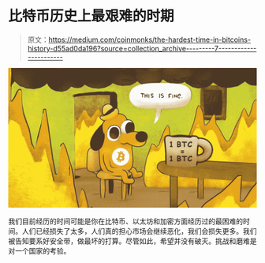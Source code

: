 # 比特币历史上最艰难的时期

> 原文：<https://medium.com/coinmonks/the-hardest-time-in-bitcoins-history-d55ad0da196?source=collection_archive---------7----------------------->

![](img/58af753002a32d6fdf826041ccb53d41.png)

我们目前经历的时间可能是你在比特币、以太坊和加密方面经历过的最困难的时间。人们已经损失了太多，人们真的担心市场会继续恶化，我们会损失更多。我们被告知要系好安全带，做最坏的打算。尽管如此，希望并没有破灭。挑战和磨难是对一个国家的考验。